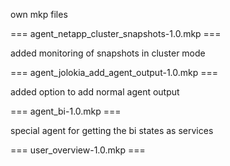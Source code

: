 own mkp files

=== agent_netapp_cluster_snapshots-1.0.mkp ===

added monitoring of snapshots in cluster mode

=== agent_jolokia_add_agent_output-1.0.mkp ===

added option to add normal agent output

=== agent_bi-1.0.mkp ===

special agent for getting the bi states as services

=== user_overview-1.0.mkp ===
